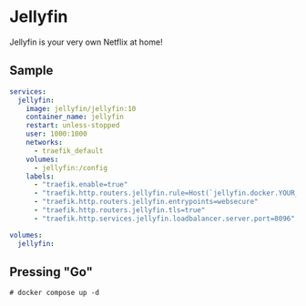 # Jellyfin

Jellyfin is your very own Netflix at home!

## Sample

```yaml
services:
  jellyfin:
    image: jellyfin/jellyfin:10
    container_name: jellyfin
    restart: unless-stopped
    user: 1000:1000
    networks:
      - traefik_default
    volumes:
      - jellyfin:/config
    labels:
      - "traefik.enable=true"
      - "traefik.http.routers.jellyfin.rule=Host(`jellyfin.docker.YOUR_DOMAIN_NAME.COM`)"
      - "traefik.http.routers.jellyfin.entrypoints=websecure"
      - "traefik.http.routers.jellyfin.tls=true"
      - "traefik.http.services.jellyfin.loadbalancer.server.port=8096"

volumes:
  jellyfin:
```

## Pressing "Go"

```
# docker compose up -d
```
